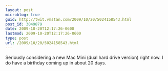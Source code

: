 ```yaml
---
layout: post
microblog: true
guid: http://twit.vmstan.com/2009/10/20/5024158543.html
post_id: 3049879
date: 2009-10-20T12:17:26-0600
lastmod: 2009-10-20T12:17:26-0600
type: post
url: /2009/10/20/5024158543.html
---
```

Seriously considering a new Mac Mini (dual hard drive version) right now. I do have a birthday coming up in about 20 days.
